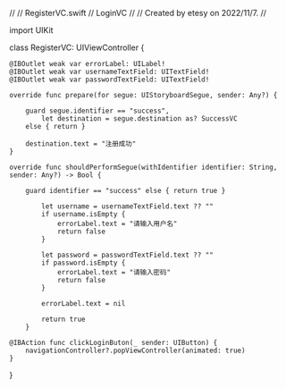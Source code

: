//
//  RegisterVC.swift
//  LoginVC
//
//  Created by etesy on 2022/11/7.
//

import UIKit

class RegisterVC: UIViewController {

    @IBOutlet weak var errorLabel: UILabel!
    @IBOutlet weak var usernameTextField: UITextField!
    @IBOutlet weak var passwordTextField: UITextField!
    
    override func prepare(for segue: UIStoryboardSegue, sender: Any?) {
        
        guard segue.identifier == "success",
            let destination = segue.destination as? SuccessVC
        else { return }
            
        destination.text = "注册成功"
    }
    
    override func shouldPerformSegue(withIdentifier identifier: String, sender: Any?) -> Bool {
        
        guard identifier == "success" else { return true }
            
            let username = usernameTextField.text ?? ""
            if username.isEmpty {
                errorLabel.text = "请输入用户名"
                return false
            }
            
            let password = passwordTextField.text ?? ""
            if password.isEmpty {
                errorLabel.text = "请输入密码"
                return false
            }
            
            errorLabel.text = nil
            
            return true
        }
    
    @IBAction func clickLoginButon(_ sender: UIButton) {
        navigationController?.popViewController(animated: true)
    }
}
